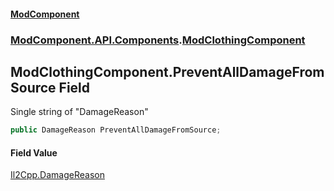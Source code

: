 #### [ModComponent](index.md 'index')
### [ModComponent.API.Components](index.md#ModComponent.API.Components 'ModComponent.API.Components').[ModClothingComponent](ModClothingComponent.md 'ModComponent.API.Components.ModClothingComponent')

## ModClothingComponent.PreventAllDamageFromSource Field

Single string of "DamageReason"

```csharp
public DamageReason PreventAllDamageFromSource;
```

#### Field Value
[Il2Cpp.DamageReason](https://docs.microsoft.com/en-us/dotnet/api/Il2Cpp.DamageReason 'Il2Cpp.DamageReason')